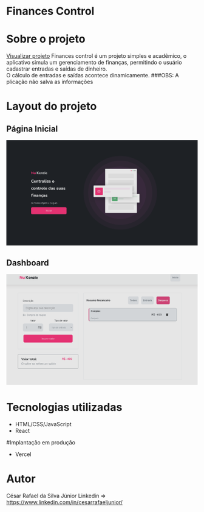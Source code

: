# Finances Control
# Sobre o projeto
<a href="https://react-entrega-s1-nu-kenzie-cesarrafaeljunior.vercel.app/">Visualizar projeto</a>
Finances control é um projeto simples e acadêmico, o aplicativo simula um gerenciamento de finanças, permitindo o usuário cadastrar entradas e saídas de dinheiro.<br/>
O cálculo de entradas e saídas acontece dinamicamente.
###OBS: A plicação não salva as informações

# Layout do projeto
## Página Inicial
<img src="public/financesControl/mainPage.png"/>

## Dashboard
<img src="public/financesControl/dashboard.png"/>

# Tecnologias utilizadas
- HTML/CSS/JavaScript
- React

#Implantação em produção
- Vercel

# Autor
César Rafael da Silva Júnior
Linkedin => https://www.linkedin.com/in/cesarrafaeljunior/
